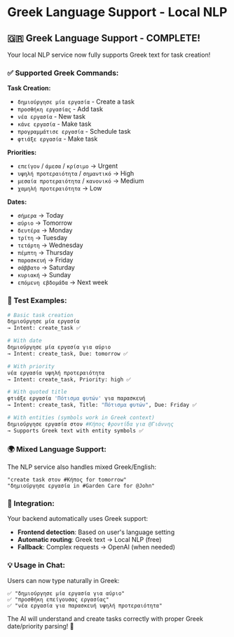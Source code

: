 # Greek Language Support - Local NLP

## 🇬🇷 **Greek Language Support - COMPLETE!**

Your local NLP service now fully supports Greek text for task creation!

### **✅ Supported Greek Commands:**

**Task Creation:**
- `δημιούργησε μία εργασία` - Create a task
- `προσθήκη εργασίας` - Add task
- `νέα εργασία` - New task
- `κάνε εργασία` - Make task
- `προγραμμάτισε εργασία` - Schedule task
- `φτιάξε εργασία` - Make task

**Priorities:**
- `επείγον` / `άμεσα` / `κρίσιμο` → Urgent
- `υψηλή προτεραιότητα` / `σημαντικό` → High
- `μεσαία προτεραιότητα` / `κανονικό` → Medium
- `χαμηλή προτεραιότητα` → Low

**Dates:**
- `σήμερα` → Today
- `αύριο` → Tomorrow
- `δευτέρα` → Monday
- `τρίτη` → Tuesday
- `τετάρτη` → Wednesday
- `πέμπτη` → Thursday
- `παρασκευή` → Friday
- `σάββατο` → Saturday
- `κυριακή` → Sunday
- `επόμενη εβδομάδα` → Next week

### **🧪 Test Examples:**

```bash
# Basic task creation
δημιούργησε μία εργασία
→ Intent: create_task ✅

# With date
δημιούργησε μία εργασία για αύριο
→ Intent: create_task, Due: tomorrow ✅

# With priority
νέα εργασία υψηλή προτεραιότητα
→ Intent: create_task, Priority: high ✅

# With quoted title
φτιάξε εργασία 'Πότισμα φυτών' για παρασκευή
→ Intent: create_task, Title: "Πότισμα φυτών", Due: Friday ✅

# With entities (symbols work in Greek context)
δημιούργησε εργασία στον #Κήπος Φροντίδα για @Γιάννης
→ Supports Greek text with entity symbols ✅
```

### **🌍 Mixed Language Support:**

The NLP service also handles mixed Greek/English:

```
"create task στον #Κήπος for tomorrow"
"δημιούργησε εργασία in #Garden Care for @John"
```

### **🚀 Integration:**

Your backend automatically uses Greek support:
- **Frontend detection**: Based on user's language setting
- **Automatic routing**: Greek text → Local NLP (free)
- **Fallback**: Complex requests → OpenAI (when needed)

### **💡 Usage in Chat:**

Users can now type naturally in Greek:

```
✅ "δημιούργησε μία εργασία για αύριο"
✅ "προσθήκη επείγουσας εργασίας"
✅ "νέα εργασία για παρασκευή υψηλή προτεραιότητα"
```

The AI will understand and create tasks correctly with proper Greek date/priority parsing! 🎯